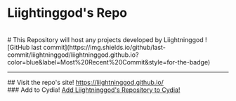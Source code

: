 # Liightinggod's Repo
<br>
# This Repository will host any projects developed by Liightninggod
![GitHub last commit](https://img.shields.io/github/last-commit/liightninggod/liightninggod.github.io?color=blue&label=Most%20Recent%20Commit&style=for-the-badge)
<hr>
## Visit the repo's site!
<a href="https://liightninggod.github.io/">https://liightninggod.github.io/</a>
<br>
### Add to Cydia!
<a href="cydia://url/https://cydia.saurik.com/api/share#?source=https://liightninggod.github.io/">Add Liightninggod's Repository to Cydia!</a>